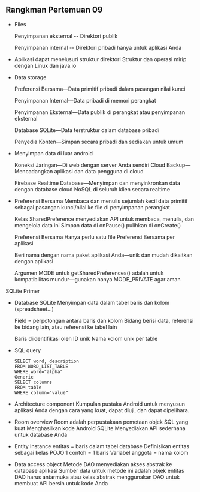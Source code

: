 Rangkman Pertemuan 09
--
-	Files

    Penyimpanan eksternal -- Direktori publik

    Penyimpanan internal -- Direktori pribadi hanya untuk aplikasi Anda

-	Aplikasi dapat menelusuri struktur direktori
Struktur dan operasi mirip dengan Linux dan java.io

-	Data storage 

    Preferensi Bersama—Data primitif pribadi dalam pasangan nilai kunci
    
    Penyimpanan Internal—Data pribadi di memori perangkat
    
    Penyimpanan Eksternal—Data publik di perangkat atau penyimpanan eksternal

    Database SQLite—Data terstruktur dalam database pribadi

    Penyedia Konten—Simpan secara pribadi dan sediakan untuk umum

-	Menyimpan data di luar android

    Koneksi Jaringan—Di web dengan server Anda sendiri
    Cloud Backup—Mencadangkan aplikasi dan data pengguna di cloud

    Firebase Realtime Database—Menyimpan dan menyinkronkan data dengan database cloud NoSQL di seluruh klien secara realtime

-	Preferensi Bersama
    Membaca dan menulis sejumlah kecil data primitif sebagai pasangan kunci/nilai ke file di penyimpanan perangkat

    Kelas SharedPreference menyediakan API untuk membaca, menulis, dan mengelola data ini
    Simpan data di onPause() pulihkan di onCreate()

    Preferensi Bersama 
    Hanya perlu satu file Preferensi Bersama per aplikasi

    Beri nama dengan nama paket aplikasi Anda—unik dan mudah dikaitkan dengan aplikasi

    Argumen MODE untuk getSharedPreferences() adalah untuk kompatibilitas mundur—gunakan hanya MODE_PRIVATE agar aman

SQLite Primer

-	Database SQLite
Menyimpan data dalam tabel baris dan kolom (spreadsheet…)

    Field = perpotongan antara baris dan kolom
    Bidang berisi data, referensi ke bidang lain, atau referensi ke tabel lain

    Baris diidentifikasi oleh ID unik
    Nama kolom unik per table

-	SQL query

        SELECT word, description 
        FROM WORD_LIST_TABLE 
        WHERE word="alpha"
        Generic
        SELECT columns 
        FROM table 
        WHERE column="value"

-	Architecture component
Kumpulan pustaka Android untuk menyusun aplikasi Anda dengan cara yang kuat, dapat diuji, dan dapat dipelihara.

-	Room overview
Room adalah perpustakaan pemetaan objek SQL yang kuat
Menghasilkan kode Android SQLite
Menyediakan API sederhana untuk database Anda

-	Entity
Instance entitas = baris dalam tabel database
Definisikan entitas sebagai kelas POJO
1 contoh = 1 baris
Variabel anggota = nama kolom

-	Data access object
Metode DAO menyediakan akses abstrak ke database aplikasi
Sumber data untuk metode ini adalah objek entitas
DAO harus antarmuka atau kelas abstrak
menggunakan DAO untuk membuat API bersih untuk kode Anda


